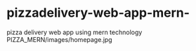 # pizzadelivery-web-app-mern-
pizza delivery web app using mern technology
PIZZA_MERN/images/homepage.jpg